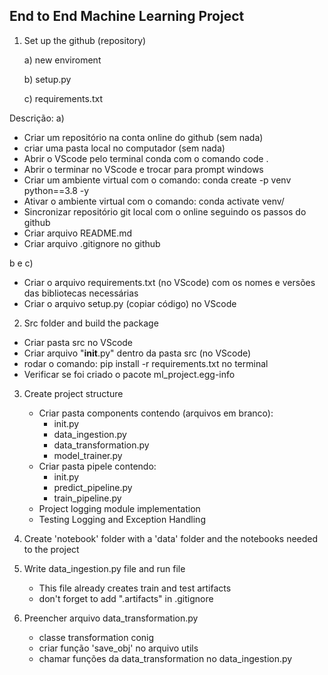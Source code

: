 ## End to End Machine Learning Project

1. Set up the github (repository)

   a) new enviroment
   
   b) setup.py
   
   c) requirements.txt

Descrição:
a)
  - Criar um repositório na conta online do github (sem nada)
  - criar uma pasta local no computador (sem nada)
  - Abrir o VScode pelo terminal conda com o comando code . 
  - Abrir o terminar no VScode e trocar para prompt windows
  - Criar um ambiente virtual com o comando: conda create -p venv python==3.8 -y
  - Ativar o ambiente virtual com o comando: conda activate venv/
  - Sincronizar repositório git local com o online seguindo os passos do github
  - Criar arquivo README.md
  - Criar arquivo .gitignore no github

b e c)
  - Criar o arquivo requirements.txt (no VScode) com os nomes e versões das bibliotecas necessárias
  - Criar o arquivo setup.py (copiar código) no VScode

2. Src folder and build the package

  - Criar pasta src no VScode
  - Criar arquivo "__init__.py" dentro da pasta src (no VScode)
  - rodar o comando: pip install -r requirements.txt no terminal
  - Verificar se foi criado o pacote ml_project.egg-info

3. Create project structure

   - Criar pasta components contendo (arquivos em branco):
      - init.py
      - data_ingestion.py
      - data_transformation.py
      - model_trainer.py
   - Criar pasta pipele contendo:
      - init.py
      - predict_pipeline.py
      - train_pipeline.py
   - Project logging module implementation
   - Testing Logging and Exception Handling

4. Create 'notebook' folder with a 'data' folder and the notebooks needed to the project

5. Write data_ingestion.py file and run file 
   - This file already creates train and test artifacts
   - don't forget to add ".artifacts" in .gitignore

6. Preencher arquivo data_transformation.py
   - classe transformation conig
   - criar função 'save_obj' no arquivo utils
   - chamar funções da data_transformation no data_ingestion.py